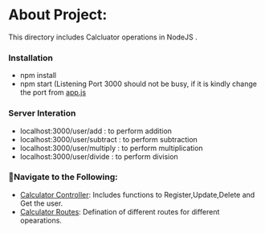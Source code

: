 # About Project:
This directory includes Calcluator operations in NodeJS .
### Installation
- npm install
- npm start
(Listening Port 3000 should not be busy, if it is kindly change the port from [app.js](https://github.com/Shiwang0-0/Triweb-Learning/blob/main/NodeJS/Calculator/app.js)
### Server Interation
- localhost:3000/user/add : to perform addition
- localhost:3000/user/subtract : to perform subtraction
- localhost:3000/user/multiply : to perform multiplication
- localhost:3000/user/divide : to perform division

### 🚀Navigate to the Following:
- [Calculator Controller](https://github.com/Shiwang0-0/Triweb-Learning/blob/main/NodeJS/Calculator/controller/calculator.js): Includes functions to Register,Update,Delete and Get the user.
- [Calculator Routes](https://github.com/Shiwang0-0/Triweb-Learning/blob/main/NodeJS/Calculator/router/calculator.js): Defination of different routes for different opearations.

    
    






           